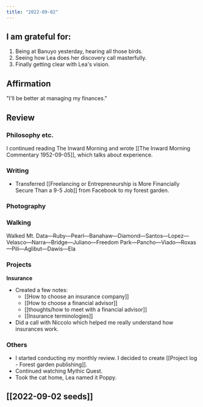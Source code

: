 ```yaml
---
title: "2022-09-02"
---
```

## I am grateful for:
1. Being at Banuyo yesterday, hearing all those birds.
2. Seeing how Lea does her discovery call masterfully.
3. Finally getting clear with Lea's vision.

## Affirmation

"I'll be better at managing my finances."

## Review
### Philosophy etc.

I continued reading The Inward Morning and wrote [[The Inward Morning Commentary 1952-09-05]], which talks about experience.

### Writing
- Transferred [[Freelancing or Entrepreneurship is More Financially Secure Than a 9-5 Job]] from Facebook to my forest garden.

### Photography

### Walking

Walked Mt. Data—Ruby—Pearl—Banahaw—Diamond—Santos—Lopez—Velasco—Narra—Bridge—Juliano—Freedom Park—Pancho—Viado—Roxas—Pili—Aglibut—Dawis—Ela

### Projects

**Insurance**
- Created a few notes:
	- [[How to choose an insurance company]]
	- [[How to choose a financial advisor]]
	- [[thoughts/how to meet with a financial advisor]]
	- [[Insurance terminologies]]
- Did a call with Niccolo which helped me really understand how insurances work.

### Others

- I started conducting my monthly review. I decided to create [[Project log - Forest garden publishing]].
- Continued watching Mythic Quest.
- Took the cat home, Lea named it Poppy.

## [[2022-09-02 seeds]]
